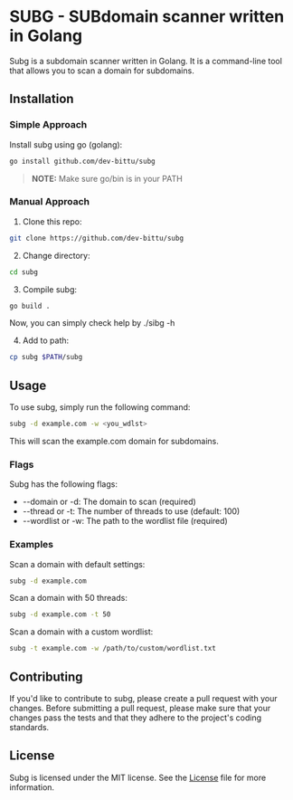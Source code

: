 # SUBG - SUBdomain scanner written in Golang
Subg is a subdomain scanner written in Golang.
It is a command-line tool that allows you to scan a domain for subdomains.

## Installation
### Simple Approach
Install subg using go (golang):
```bash
go install github.com/dev-bittu/subg
```
> **NOTE:** Make sure go/bin is in your PATH

### Manual Approach
1. Clone this repo:
```bash
git clone https://github.com/dev-bittu/subg
```
2. Change directory:
```bash
cd subg
```
3. Compile subg:
```bash
go build .
```
Now, you can simply check help by ./sibg -h

4. Add to path:
```bash
cp subg $PATH/subg
```

## Usage
To use subg,
simply run the following command:
```bash
subg -d example.com -w <you_wdlst>
```
This will scan the example.com domain for subdomains.

### Flags
Subg has the following flags:
- --domain or -d: The domain to scan (required)
- --thread or -t: The number of threads to use (default: 100)
- --wordlist or -w: The path to the wordlist file (required)

### Examples
Scan a domain with default settings:
```bash
subg -d example.com
```

Scan a domain with 50 threads:
```bash
subg -d example.com -t 50
```

Scan a domain with a custom wordlist:
```bash
subg -t example.com -w /path/to/custom/wordlist.txt
```

## Contributing
If you'd like to contribute to subg, please create a pull request with your changes.
Before submitting a pull request, please make sure that your changes pass the tests and that they adhere to the project's coding standards.

## License
Subg is licensed under the MIT license.
See the [License](LICENSE) file for more information.
